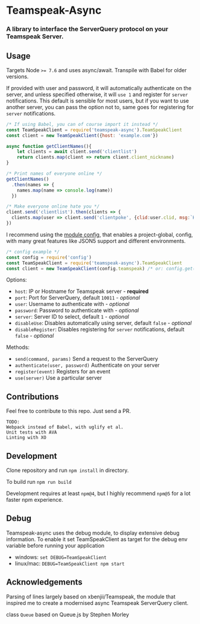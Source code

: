 # Teamspeak-Async
### A library to interface the ServerQuery protocol on your Teamspeak Server.

## Usage
Targets Node `>= 7.6` and uses async/await. Transpile with Babel for older versions.

If provided with user and password, it will automatically authenticate on the server, and unless specified otherwise, it will `use 1` and register for `server` notifications.
This default is sensible for most users, but if you want to use another server, you can pass the option not to, same goes for registering for  `server` notifications.

```js
/* If using Babel, you can of course import it instead */
const TeamSpeakClient = require('teamspeak-async').TeamSpeakClient
const client = new TeamSpeakClient({host: 'example.com'})

async function getClientNames(){
	let clients = await client.send('clientlist')
	return clients.map(client => return client.client_nickname)
}

/* Print names of everyone online */
getClientNames()
  .then(names => {
    names.map(name => console.log(name))
  })

/* Make everyone online hate you */
client.send('clientlist').then(clients => {
  clients.map(user => client.send('clientpoke', {clid:user.clid, msg:`Hello ${user.client_nickname}`}))
})
```

I recommend using the [module config](https://www.npmjs.com/package/config), that enables a project-global, config, with many great features like JSON5 support and different environments.

```js
/* config example */
const config = require('config')
const TeamSpeakClient = require('teamspeak-async').TeamSpeakClient
const client = new TeamSpeakClient(config.teamspeak) /* or: config.get('teamspeak') */
```

Options:
- `host`: IP or Hostname for Teamspeak server - **required**
- `port`: Port for ServerQuery, default `10011` - *optional*
- `user`: Username to authenticate with - *optional*
- `password`: Password to authenticate with - *optional*
- `server`: Server ID to select, default `1` - *optional*
- `disableUse`: Disables automatically using server, default `false` - *optional*
- `disableRegister`: Disables registering for `server` notifications, default `false` - *optional*

Methods:
- `send(command, params)` Send a request to the ServerQuery
- `authenticate(user, password)` Authenticate on your server
- `register(event)` Registers for an event
- `use(server)` Use a particular server

## Contributions
Feel free to contribute to this repo. Just send a PR.

```
TODO:
Webpack instead of Babel, with uglify et al.
Unit tests with AVA
Linting with XO
```
## Development
Clone repository and run `npm install` in directory.

To build run `npm run build`

Development requires at least `npm@4`, but I highly recommend `npm@5` for a lot faster npm experience.

## Debug
Teamspeak-async uses the debug module, to display extensive debug information. To enable it set TeamSpeakClient as target for the debug env variable before running your application
- windows: `set DEBUG=TeamSpeakClient`
- linux/mac: `DEBUG=TeamSpeakClient npm start`

## Acknowledgements
Parsing of lines largely based on xbenjii/Teamspeak, the module that inspired me to create a modernised async Teamspeak ServerQuery client.

class `Queue` based on Queue.js by Stephen Morley
